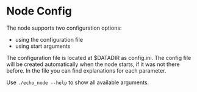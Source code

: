 # Node Config

The node supports two configuration options:

- using the configuration file
- using start arguments

The configuration file is located at $DATADIR as config.ini. The config file will be created automatically when the node starts, if it was not there before. In the file you can find explanations for each parameter.

Use `./echo_node --help` to show all available arguments.

